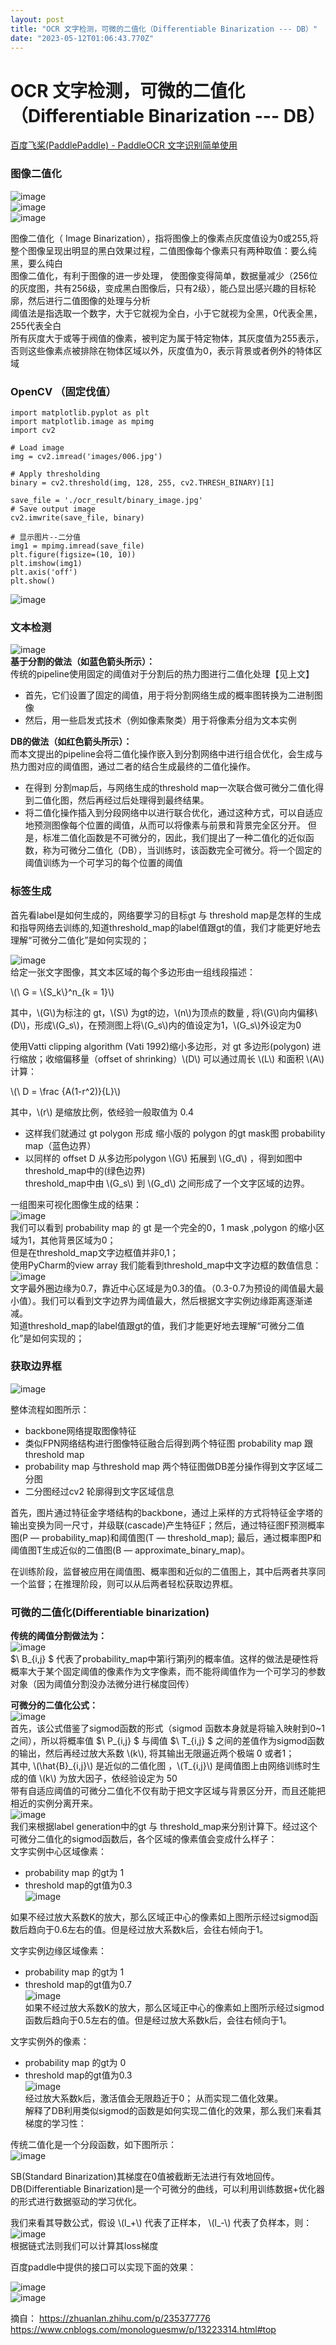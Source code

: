 ```yaml
---
layout: post
title: "OCR 文字检测，可微的二值化（Differentiable Binarization --- DB）"
date: "2023-05-12T01:06:43.770Z"
---
```

OCR 文字检测，可微的二值化（Differentiable Binarization --- DB）
===================================================

[百度飞桨(PaddlePaddle) - PaddleOCR 文字识别简单使用](https://www.cnblogs.com/vipsoft/p/17384874.html)

### 图像二值化

![image](https://img2023.cnblogs.com/blog/80824/202305/80824-20230510163214849-2142303346.png)  
![image](https://img2023.cnblogs.com/blog/80824/202305/80824-20230510163343648-759075014.png)  
![image](https://img2023.cnblogs.com/blog/80824/202305/80824-20230510163715370-2094334067.png)

图像二值化（ Image Binarization），指将图像上的像素点灰度值设为0或255,将整个图像呈现出明显的黑白效果过程，二值图像每个像素只有两种取值：要么纯黑，要么纯白  
图像二值化，有利于图像的进一步处理， 使图像变得简单，数据量减少（256位的灰度图，共有256级，变成黑白图像后，只有2级），能凸显出感兴趣的目标轮廓，然后进行二值图像的处理与分析  
阈值法是指选取一个数字，大于它就视为全白，小于它就视为全黑，0代表全黑，255代表全白  
所有灰度大于或等于阀值的像素，被判定为属于特定物体，其灰度值为255表示，  
否则这些像素点被排除在物体区域以外，灰度值为0，表示背景或者例外的特体区域

### OpenCV （固定伐值）

    import matplotlib.pyplot as plt
    import matplotlib.image as mpimg
    import cv2
    
    # Load image
    img = cv2.imread('images/006.jpg')
    
    # Apply thresholding
    binary = cv2.threshold(img, 128, 255, cv2.THRESH_BINARY)[1]
    
    save_file = './ocr_result/binary_image.jpg'
    # Save output image
    cv2.imwrite(save_file, binary)
    
    # 显示图片--二分值
    img1 = mpimg.imread(save_file)
    plt.figure(figsize=(10, 10))
    plt.imshow(img1)
    plt.axis('off')
    plt.show()
    

![image](https://img2023.cnblogs.com/blog/80824/202305/80824-20230510170614309-704819854.png)

### 文本检测

![image](https://img2023.cnblogs.com/blog/80824/202305/80824-20230510152850164-235095522.png)  
**基于分割的做法（如蓝色箭头所示）：**  
传统的pipeline使用固定的阈值对于分割后的热力图进行二值化处理【见上文】

*   首先，它们设置了固定的阈值，用于将分割网络生成的概率图转换为二进制图像
*   然后，用一些启发式技术（例如像素聚类）用于将像素分组为文本实例

**DB的做法（如红色箭头所示）：**  
而本文提出的pipeline会将二值化操作嵌入到分割网络中进行组合优化，会生成与热力图对应的阈值图，通过二者的结合生成最终的二值化操作。

*   在得到 分割map后，与网络生成的threshold map一次联合做可微分二值化得到二值化图，然后再经过后处理得到最终结果。
*   将二值化操作插入到分段网络中以进行联合优化，通过这种方式，可以自适应地预测图像每个位置的阈值，从而可以将像素与前景和背景完全区分开。 但是，标准二值化函数是不可微分的，因此，我们提出了一种二值化的近似函数，称为可微分二值化（DB），当训练时，该函数完全可微分。将一个固定的阈值训练为一个可学习的每个位置的阈值

### 标签生成

首先看label是如何生成的，网络要学习的目标gt 与 threshold map是怎样的生成和指导网络去训练的,知道threshold\_map的label值跟gt的值，我们才能更好地去理解“可微分二值化”是如何实现的；

![image](https://img2023.cnblogs.com/blog/80824/202305/80824-20230510141656255-451018942.png)  
给定一张文字图像，其文本区域的每个多边形由一组线段描述：

\\(\\ G = \\{S\_k\\}^n\_{k = 1}\\)

其中，\\(G\\)为标注的 gt，\\(S\\) 为gt的边，\\(n\\)为顶点的数量 , 将\\(G\\)向内偏移\\(D\\)，形成\\(G\_s\\)，在预测图上将\\(G\_s\\)内的值设定为1，\\(G\_s\\)外设定为0

使用Vatti clipping algorithm (Vati 1992)缩小多边形，对 gt 多边形(polygon) 进行缩放；收缩偏移量（offset of shrinking）\\(D\\) 可以通过周长 \\(L\\) 和面积 \\(A\\) 计算：

\\(\\ D = \\frac {A(1-r^2)}{L}\\)

其中，\\(r\\) 是缩放比例，依经验一般取值为 0.4

*   这样我们就通过 gt polygon 形成 缩小版的 polygon 的gt mask图 probability map（蓝色边界）
*   以同样的 offset D 从多边形polygon \\(G\\) 拓展到 \\(G\_d\\) ，得到如图中 threshold\_map中的(绿色边界)  
    threshold\_map中由 \\(G\_s\\) 到 \\(G\_d\\) 之间形成了一个文字区域的边界。

一组图来可视化图像生成的结果：  
![image](https://img2023.cnblogs.com/blog/80824/202305/80824-20230510144434832-120015290.png)  
我们可以看到 probability map 的 gt 是一个完全的0，1 mask ,polygon 的缩小区域为1，其他背景区域为0；  
但是在threshold\_map文字边框值并非0,1；  
使用PyCharm的view array 我们能看到threshold\_map中文字边框的数值信息：  
![image](https://img2023.cnblogs.com/blog/80824/202305/80824-20230510144529283-1385317484.png)  
文字最外圈边缘为0.7，靠近中心区域是为0.3的值。（0.3-0.7为预设的阈值最大最小值）。我们可以看到文字边界为阈值最大，然后根据文字实例边缘距离逐渐递减。  
知道threshold\_map的label值跟gt的值，我们才能更好地去理解“可微分二值化”是如何实现的；

### 获取边界框

![image](https://img2023.cnblogs.com/blog/80824/202305/80824-20230509164247520-1541485344.png)

整体流程如图所示：

*   backbone网络提取图像特征
*   类似FPN网络结构进行图像特征融合后得到两个特征图 probability map 跟 threshold map
*   probability map 与threshold map 两个特征图做DB差分操作得到文字区域二分图
*   二分图经过cv2 轮廓得到文字区域信息

首先，图片通过特征金字塔结构的backbone，通过上采样的方式将特征金字塔的输出变换为同一尺寸，并级联(cascade)产生特征F；然后，通过特征图F预测概率图(P — probability\_map)和阈值图(T — threshold\_map); 最后，通过概率图P和阈值图T生成近似的二值图(B — approximate\_binary\_map)。

在训练阶段，监督被应用在阈值图、概率图和近似的二值图上，其中后两者共享同一个监督；在推理阶段，则可以从后两者轻松获取边界框。

### 可微的二值化(Differentiable binarization)

**传统的阈值分割做法为：**  
![image](https://img2023.cnblogs.com/blog/80824/202305/80824-20230510150355158-984006324.png)  
$\\ B\_{i,j} $ 代表了probability\_map中第i行第j列的概率值。这样的做法是硬性将概率大于某个固定阈值的像素作为文字像素，而不能将阈值作为一个可学习的参数对象（因为阈值分割没办法微分进行梯度回传）

**可微分的二值化公式：**  
![image](https://img2023.cnblogs.com/blog/80824/202305/80824-20230510150402114-33424055.png)  
首先，该公式借鉴了sigmod函数的形式（sigmod 函数本身就是将输入映射到0~1之间），所以将概率值 $\\ P\_{i,j} $ 与阈值 $\\ T\_{i,j} $ 之间的差值作为sigmod函数的输出，然后再经过放大系数 \\(k\\), 将其输出无限逼近两个极端 0 或者1；  
其中, \\(\\hat{B}\_{i,j}\\) 是近似的二值化图 ，\\(T\_{i,j}\\) 是阈值图上由网络训练时生成的值 \\(k\\) 为放大因子，依经验设定为 50  
带有自适应阈值的可微分二值化不仅有助于把文字区域与背景区分开，而且还能把相近的实例分离开来。  
![image](https://img2023.cnblogs.com/blog/80824/202305/80824-20230510150849402-538672458.png)  
我们来根据label generation中的gt 与 threshold\_map来分别计算下。经过这个可微分二值化的sigmod函数后，各个区域的像素值会变成什么样子：  
文字实例中心区域像素：

*   probability map 的gt为 1
*   threshold map的gt值为0.3  
    ![image](https://img2023.cnblogs.com/blog/80824/202305/80824-20230510151428284-1682031736.png)

如果不经过放大系数K的放大，那么区域正中心的像素如上图所示经过sigmod函数后趋向于0.6左右的值。但是经过放大系数k后，会往右倾向于1。

文字实例边缘区域像素：

*   probability map 的gt为 1
*   threshold map的gt值为0.7  
    ![image](https://img2023.cnblogs.com/blog/80824/202305/80824-20230510151608322-1519526416.png)  
    如果不经过放大系数K的放大，那么区域正中心的像素如上图所示经过sigmod函数后趋向于0.5左右的值。但是经过放大系数k后，会往右倾向于1。

文字实例外的像素：

*   probability map 的gt为 0
*   threshold map的gt值为0.3  
    ![image](https://img2023.cnblogs.com/blog/80824/202305/80824-20230510151651435-1687270821.png)  
    经过放大系数k后，激活值会无限趋近于0； 从而实现二值化效果。  
    解释了DB利用类似sigmod的函数是如何实现二值化的效果，那么我们来看其梯度的学习性：

传统二值化是一个分段函数，如下图所示：  
![image](https://img2023.cnblogs.com/blog/80824/202305/80824-20230511102829812-1540455455.png)

SB(Standard Binarization)其梯度在0值被截断无法进行有效地回传。  
DB(Differentiable Binarization)是一个可微分的曲线，可以利用训练数据+优化器的形式进行数据驱动的学习优化。

我们来看其导数公式，假设 \\(l\_+\\) 代表了正样本， \\(l\_-\\) 代表了负样本，则：  
![image](https://img2023.cnblogs.com/blog/80824/202305/80824-20230510151808692-567377714.png)  
根据链式法则我们可以计算其loss梯度

百度paddle中提供的接口可以实现下面的效果：

![image](https://img2023.cnblogs.com/blog/80824/202305/80824-20230510145131738-940000462.jpg)  
![image](https://img2023.cnblogs.com/blog/80824/202305/80824-20230510152228758-1334984607.jpg)

摘自： https://zhuanlan.zhihu.com/p/235377776 https://www.cnblogs.com/monologuesmw/p/13223314.html#top